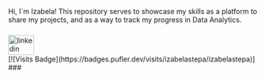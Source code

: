 <p align="left">Hi, I`m Izabela! This repository serves to showcase my skills as a platform to share my projects, and as a way to track my progress in Data Analytics.</p>

###

<div align="left">
  <a href="www.linkedin.com/in/izabela-stępa" target="_blank">
    <img src="https://raw.githubusercontent.com/maurodesouza/profile-readme-generator/master/src/assets/icons/social/linkedin/default.svg" width="52" height="40" alt="linkedin logo"  />
  </a>
</div>
[![Visits Badge](https://badges.pufler.dev/visits/izabelastepa/izabelastepa)]
###

<div align="left">
</div>

###
